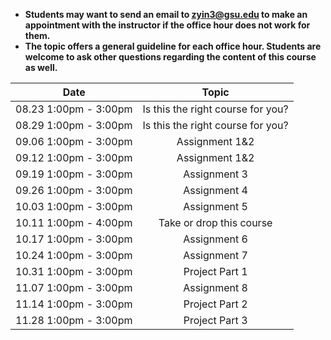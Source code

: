 + **Students may want to send an email to zyin3@gsu.edu to make an appointment with the instructor if the office hour does not work for them.**
+ **The topic offers a general guideline for each office hour. Students are welcome to ask other questions regarding the content of this course as well.**

| Date                 | Topic                              |
|:--------------------:| :---------------------------------:|
| 08.23 1:00pm - 3:00pm | Is this the right course for you? |
| 08.29 1:00pm - 3:00pm | Is this the right course for you? |
| 09.06 1:00pm - 3:00pm | Assignment 1&2 |                  
| 09.12 1:00pm - 3:00pm | Assignment 1&2 |
| 09.19 1:00pm - 3:00pm | Assignment 3 |      
| 09.26 1:00pm - 3:00pm | Assignment 4 |         
| 10.03 1:00pm - 3:00pm | Assignment 5 | 
| 10.11 1:00pm - 4:00pm | Take or drop this course|
| 10.17 1:00pm - 3:00pm | Assignment 6 | 
| 10.24 1:00pm - 3:00pm | Assignment 7 |    
| 10.31 1:00pm - 3:00pm | Project Part 1 | 
| 11.07 1:00pm - 3:00pm | Assignment 8 | 
| 11.14 1:00pm - 3:00pm | Project Part 2 | 
| 11.28 1:00pm - 3:00pm | Project Part 3 |
